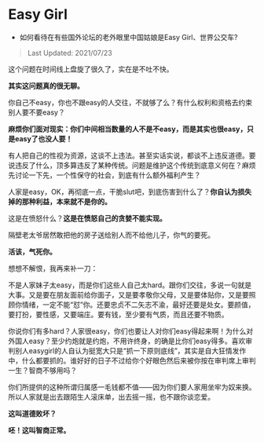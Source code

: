 # Easy Girl

- 如何看待在有些国外论坛的老外眼里中国姑娘是Easy Girl、世界公交车?

>Last Updated: 2021/07/23

这个问题在时间线上盘旋了很久了，实在是不吐不快。

**其实这问题真的很无聊。**

你自己不easy，你也不跟easy的人交往，不就够了么？有什么权利和资格去约束别人要不要easy？

**麻烦你们面对现实：你们中间相当数量的人不是不easy，而是其实也很easy，只是easy了也没人要！**

有人把自己的性视为资源，这谈不上违法。甚至实话实说，都谈不上违反道德。要说违反了什么，顶多算违反了某种传统。问题是维护这个传统到底意义何在？麻烦先讨论一下先，一个性保守的社会，到底有什么额外福利产生？

人家是easy，OK，再彻底一点，干脆slut吧，到底伤害到什么了？**你自认为损失掉的那种利益，本来就不是你的。**

这是在愤怒什么？**这是在愤怒自己的贪婪不能实现。**

隔壁老太爷居然敢把他的房子送给别人而不给他儿子，你气的要死。

**活该，气死你。**

  


想想不解恨，我再来补一刀：

不是人家妹子太easy，而是你们这些人自己太hard。跟你们交往，多说一句就是大事。又是要在朋友面前给你面子，又是要孝敬你父母，又是要体贴你，又是要照顾你情绪，一定不能“怼”你。还要忠贞不二矢志不渝，最好还要是处女。要颜值，要打扮，要性感，又要端庄。要有钱，至少要有气质，而且还要不物质。

你说你们有多hard？人家很easy，你们也要让人对你们easy得起来啊！为什么对外国人easy？至少约炮就是约炮，不用许终身，的确是比你们easy得多。喜欢审判别人easygirl的人自认为挺宽大只是“抓一下原则底线”，其实是自大狂情发作中，什么都要抓的。谁好好的日子不过给你个好眼色然后来被你按在审判席上审判一生？智商不够用吗？

你们所提供的这种所谓归属感一毛钱都不值——因为你们要人家用坐牢为奴来换。所以人家就是出去跟陌生人滚床单，出去摇一摇，也不跟你谈恋爱。

**这叫道德败坏？**

**呸！这叫智商正常。**



